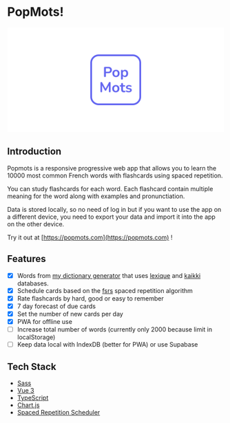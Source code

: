 # PopMots!

![PopMots logo](./public/logo-horizontal.png)

## Introduction

Popmots is a responsive progressive web app that allows you to learn the 10000 most common French words with flashcards using spaced repetition.

You can study flashcards for each word. Each flashcard contain multiple meaning for the word along with examples and pronunctiation.

Data is stored locally, so no need of log in but if you want to use the app on a different device, you need to export your data and import it into the app on the other device.

Try it out at [https://popmots.com](https://popmots.com) !

## Features

- [x] Words from [my dictionary generator](https://github.com/claudiabdm/french-most-common-words-dictionary-generator) that uses [lexique](http://www.lexique.org/) and [kaikki](https://kaikki.org/) databases.
- [x] Schedule cards based on the [fsrs](https://github.com/open-spaced-repetition/free-spaced-repetition-scheduler) spaced repetition algorithm
- [x] Rate flashcards by hard, good or easy to remember
- [x] 7 day forecast of due cards
- [x] Set the number of new cards per day
- [x] PWA for offline use
- [ ] Increase total number of words (currently only 2000 because limit in localStorage)
- [ ] Keep data local with IndexDB (better for PWA) or use Supabase

## Tech Stack

- [Sass](https://sass-lang.com/)
- [Vue 3](https://vuejs.org/)
- [TypeScript](https://www.typescriptlang.org/)
- [Chart.js](https://www.chartjs.org/)
- [Spaced Repetition Scheduler](https://github.com/open-spaced-repetition/ts-fsrs)
